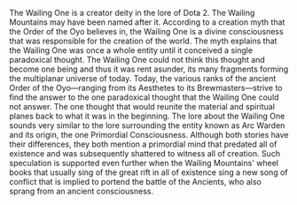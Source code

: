 The Wailing One is a creator deity in the lore of Dota 2. The Wailing Mountains may have been named after it.
According to a creation myth that the Order of the Oyo believes in, the Wailing One is a divine consciousness that was responsible for the creation of the world. The myth explains that the Wailing One was once a whole entity until it conceived a single paradoxical thought. The Wailing One could not think this thought and become one being and thus it was rent asunder, its many fragments forming the multiplanar universe of today.
Today, the various ranks of the ancient Order of the Oyo—ranging from its Aesthetes to its Brewmasters—strive to find the answer to the one paradoxical thought that the Wailing One could not answer. The one thought that would reunite the material and spiritual planes back to what it was in the beginning.
The lore about the Wailing One sounds very similar to the lore surrounding the entity known as  Arc Warden and its origin, the one Primordial Consciousness. Although both stories have their differences, they both mention a primordial mind that predated all of existence and was subsequently shattered to witness all of creation.
Such speculation is supported even further when the Wailing Mountains' wheel books that usually sing of the great rift in all of existence sing a new song of conflict that is implied to portend the battle of the Ancients, who also sprang from an ancient consciousness.
